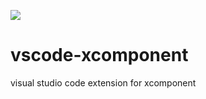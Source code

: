 [![](http://slack.xcomponent.com/badge.svg)](http://slack.xcomponent.com/)

# vscode-xcomponent
visual studio code extension for xcomponent
